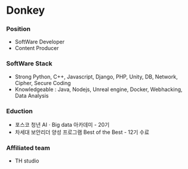 # Donkey


### Position
- SoftWare Developer 
- Content Producer 


### SoftWare Stack 
- Strong Python, C++, Javascript, Django, PHP, Unity, DB, Network, Cipher, Secure Coding 
- Knowledgeable : Java, Nodejs, Unreal engine, Docker, Webhacking, Data Analysis


### Eduction 
- 포스코 청년 AIㆍBig data 아카데미 - 20기
- 차세대 보안리더 양성 프로그램 Best of the Best - 12기 수료
  

### Affiliated team 
- TH studio

  
